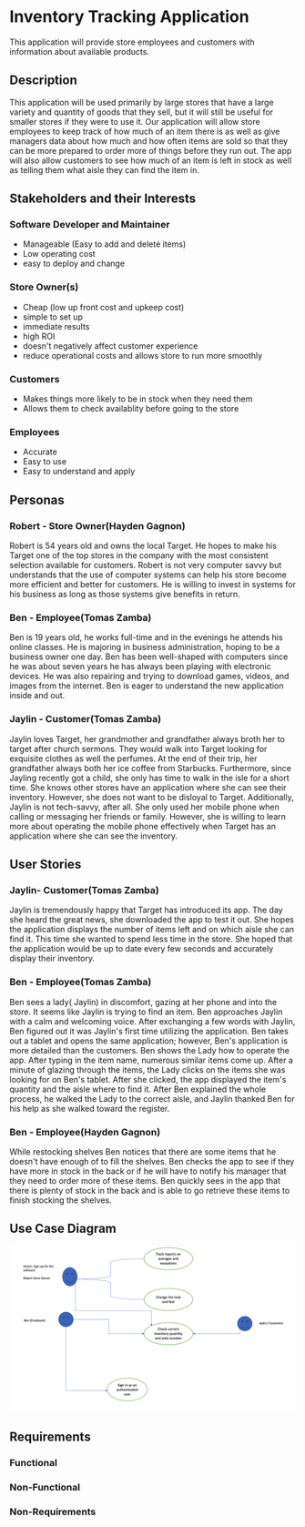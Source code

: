 # Inventory Tracking Application

This application will provide store employees and customers with information about available products.

## Description

This application will be used primarily by large stores that have a large variety and quantity of goods that they sell, but it will still be useful for smaller stores if they were to use it. Our application will allow store employees to keep track of how much of an item there is as well as give managers data about how much and how often items are sold so that they can be more prepared to order more of things before they run out. The app will also allow customers to see how much of an item is left in stock as well as telling them what aisle they can find the item in.

## Stakeholders and their Interests

### Software Developer and Maintainer
- Manageable (Easy to add and delete items)
- Low operating cost
- easy to deploy and change

### Store Owner(s)
- Cheap (low up front cost and upkeep cost)
- simple to set up
- immediate results
- high ROI
- doesn't negatively affect customer experience
- reduce operational costs and allows store to run more smoothly

### Customers
- Makes things more likely to be in stock when they need them
- Allows them to check availablity before going to the store

### Employees
- Accurate
- Easy to use
- Easy to understand and apply

## Personas

### Robert - Store Owner(Hayden Gagnon)

Robert is 54 years old and owns the local Target. He hopes to make his Target one of the top stores in the company with the most consistent selection available for customers. Robert is not very computer savvy but understands that the use of computer systems can help his store become more efficient and better for customers. He is willing to invest in systems for his business as long as those systems give benefits in return.

### Ben - Employee(Tomas Zamba)

Ben is 19 years old, he works full-time and in the evenings he attends his online classes. He is majoring in business administration, hoping to be a business owner one day. Ben has been well-shaped with computers since he was about seven years he has always been playing with electronic devices. He was also repairing and trying to download games, videos, and images from the internet. Ben is eager to understand the new application inside and out.

### Jaylin - Customer(Tomas Zamba)

Jaylin loves Target, her grandmother and grandfather always broth her to target after church sermons. They would walk into Target looking for exquisite clothes as well the perfumes. At the end of their trip, her grandfather always both her ice coffee from Starbucks. Furthermore, since Jayling recently got a child, she only has time to walk in the isle for a short time. She knows other stores have an application where she can see their inventory. However, she does not want to be disloyal to Target. Additionally, Jaylin is not tech-savvy, after all. She only used her mobile phone when calling or messaging her friends or family. However, she is willing to learn more about operating the mobile phone effectively when Target has an application where she can see the inventory.

## User Stories

### Jaylin- Customer(Tomas Zamba)

Jaylin is tremendously happy that Target has introduced its app. The day she heard the great news, she downloaded the app to test it out. She hopes the application displays the number of items left and on which aisle she can find it. This time she wanted to spend less time in the store. She hoped that the application would be up to date every few seconds and accurately display their inventory.

### Ben - Employee(Tomas Zamba)

Ben sees a lady( Jaylin) in discomfort, gazing at her phone and into the store. It seems like Jaylin is trying to find an item. Ben approaches Jaylin with a calm and welcoming voice. After exchanging a few words with Jaylin, Ben figured out it was Jaylin's first time utilizing the application. Ben takes out a tablet and opens the same application; however, Ben's application is more detailed than the customers. Ben shows the Lady how to operate the app. After typing in the item name, numerous similar items come up. After a minute of glazing through the items, the Lady clicks on the items she was looking for on Ben's tablet. After she clicked, the app displayed the item's quantity and the aisle where to find it. After Ben explained the whole process, he walked the Lady to the correct aisle, and Jaylin thanked Ben for his help as she walked toward the register.

### Ben - Employee(Hayden Gagnon)

While restocking shelves Ben notices that there are some items that he doesn't have enough of to fill the shelves. Ben checks the app to see if they have more in stock in the back or if he will have to notify his manager that they need to order more of these items. Ben quickly sees in the app that there is plenty of stock in the back and is able to go retrieve these items to finish stocking the shelves. 

## Use Case Diagram

![Alt text](./DocImages/usecasediagram.png "Use Case Diagrams")

## Requirements

### Functional

### Non-Functional

### Non-Requirements
